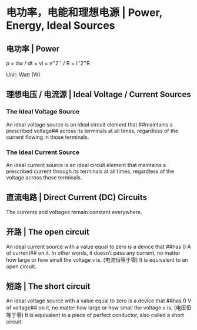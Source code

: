 # 电功率，电能和理想电源 | Power, Energy, Ideal Sources

## 电功率 | Power

p = dw / dt = vi = v''2'' / R = i''2''R

Unit: Watt (W)

## 理想电压 / 电流源 | Ideal Voltage / Current Sources

### The Ideal Voltage Source

An ideal voltage source is an ideal circuit element that ##maintains a prescribed voltage## across its terminals at all times, regardless of the current flowing in those terminals.

### The Ideal Current Source

An ideal current source is an ideal circuit element that maintains a prescribed current through its terminals at all times, regardless of the voltage across those terminals.

## 直流电路 | Direct Current (DC) Circuits

The currents and voltages remain constant everywhere.

## 开路 | The open circuit

An ideal current source with a value equal to zero is a device that ##has 0 A of current## on it. In other words, it doesn’t pass any current, no matter how large or how small the voltage ``v`` is. (电流恒等于零)
It is equivalent to an open circuit.

## 短路 | The short circuit

An ideal voltage source with a value equal to zero is a device that ##has 0 V of voltage## on it, no matter how large or how small the voltage v is. (电压恒等于零)
It is equivalent to a piece of perfect conductor, also called a short circuit.
